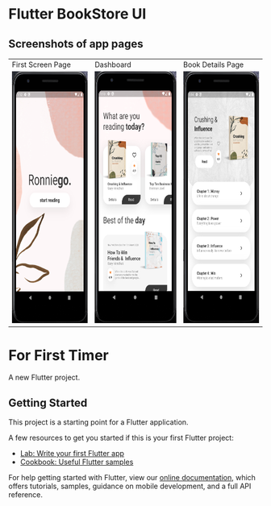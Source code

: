 
# Flutter BookStore UI
## Screenshots of app pages

<table>
  <tr>
    <td>First Screen Page</td>
     <td>Dashboard</td>
     <td>Book Details Page</td>
  </tr>
  <tr>
    <td><img src="Screenshots/First_page.png" wieght="1000" height="500"></td>
    <td><img src="Screenshots/Dashboard.png" wieght="1000" height="500"></td>
    <td><img src="Screenshots/Detail_page.png" wieght="1000" height="500"></td>
 </table>


# For First Timer

A new Flutter project.

## Getting Started

This project is a starting point for a Flutter application.

A few resources to get you started if this is your first Flutter project:

- [Lab: Write your first Flutter app](https://flutter.dev/docs/get-started/codelab)
- [Cookbook: Useful Flutter samples](https://flutter.dev/docs/cookbook)

For help getting started with Flutter, view our
[online documentation](https://flutter.dev/docs), which offers tutorials,
samples, guidance on mobile development, and a full API reference.



